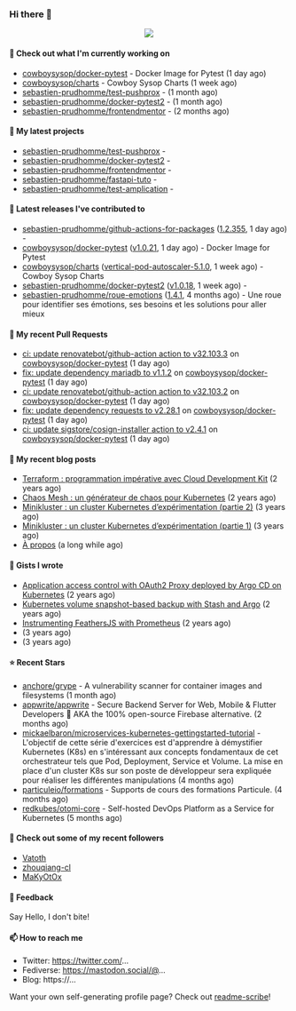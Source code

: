 ### Hi there 👋

<p align="center"><img src="https://github-readme-stats.vercel.app/api?username=sebastien-prudhomme&show_icons=true&locale=en"/></p>

#### 👷 Check out what I'm currently working on

- [cowboysysop/docker-pytest](https://github.com/cowboysysop/docker-pytest) - Docker Image for Pytest (1 day ago)
- [cowboysysop/charts](https://github.com/cowboysysop/charts) - Cowboy Sysop Charts (1 week ago)
- [sebastien-prudhomme/test-pushprox](https://github.com/sebastien-prudhomme/test-pushprox) -  (1 month ago)
- [sebastien-prudhomme/docker-pytest2](https://github.com/sebastien-prudhomme/docker-pytest2) -  (1 month ago)
- [sebastien-prudhomme/frontendmentor](https://github.com/sebastien-prudhomme/frontendmentor) -  (2 months ago)

#### 🌱 My latest projects

- [sebastien-prudhomme/test-pushprox](https://github.com/sebastien-prudhomme/test-pushprox) - 
- [sebastien-prudhomme/docker-pytest2](https://github.com/sebastien-prudhomme/docker-pytest2) - 
- [sebastien-prudhomme/frontendmentor](https://github.com/sebastien-prudhomme/frontendmentor) - 
- [sebastien-prudhomme/fastapi-tuto](https://github.com/sebastien-prudhomme/fastapi-tuto) - 
- [sebastien-prudhomme/test-amplication](https://github.com/sebastien-prudhomme/test-amplication) - 

#### 🔭 Latest releases I've contributed to

- [sebastien-prudhomme/github-actions-for-packages](https://github.com/sebastien-prudhomme/github-actions-for-packages) ([1.2.355](https://github.com/sebastien-prudhomme/github-actions-for-packages/releases/tag/1.2.355), 1 day ago) - 
- [cowboysysop/docker-pytest](https://github.com/cowboysysop/docker-pytest) ([v1.0.21](https://github.com/cowboysysop/docker-pytest/releases/tag/v1.0.21), 1 day ago) - Docker Image for Pytest
- [cowboysysop/charts](https://github.com/cowboysysop/charts) ([vertical-pod-autoscaler-5.1.0](https://github.com/cowboysysop/charts/releases/tag/vertical-pod-autoscaler-5.1.0), 1 week ago) - Cowboy Sysop Charts
- [sebastien-prudhomme/docker-pytest2](https://github.com/sebastien-prudhomme/docker-pytest2) ([v1.0.18](https://github.com/sebastien-prudhomme/docker-pytest2/releases/tag/v1.0.18), 1 week ago) - 
- [sebastien-prudhomme/roue-emotions](https://github.com/sebastien-prudhomme/roue-emotions) ([1.4.1](https://github.com/sebastien-prudhomme/roue-emotions/releases/tag/1.4.1), 4 months ago) - Une roue pour identifier ses émotions, ses besoins et les solutions pour aller mieux

#### 🔨 My recent Pull Requests

- [ci: update renovatebot/github-action action to v32.103.3](https://github.com/cowboysysop/docker-pytest/pull/134) on [cowboysysop/docker-pytest](https://github.com/cowboysysop/docker-pytest) (1 day ago)
- [fix: update dependency mariadb to v1.1.2](https://github.com/cowboysysop/docker-pytest/pull/133) on [cowboysysop/docker-pytest](https://github.com/cowboysysop/docker-pytest) (1 day ago)
- [ci: update renovatebot/github-action action to v32.103.2](https://github.com/cowboysysop/docker-pytest/pull/132) on [cowboysysop/docker-pytest](https://github.com/cowboysysop/docker-pytest) (1 day ago)
- [fix: update dependency requests to v2.28.1](https://github.com/cowboysysop/docker-pytest/pull/131) on [cowboysysop/docker-pytest](https://github.com/cowboysysop/docker-pytest) (1 day ago)
- [ci: update sigstore/cosign-installer action to v2.4.1](https://github.com/cowboysysop/docker-pytest/pull/130) on [cowboysysop/docker-pytest](https://github.com/cowboysysop/docker-pytest) (1 day ago)

#### 📜 My recent blog posts

- [Terraform : programmation impérative avec Cloud Development Kit](https://www.cowboysysop.com/post/terraform-programmation-imperative-avec-cloud-development-kit/) (2 years ago)
- [Chaos Mesh : un générateur de chaos pour Kubernetes](https://www.cowboysysop.com/post/chaos-mesh-un-generateur-de-chaos-pour-kubernetes/) (2 years ago)
- [Minikluster : un cluster Kubernetes d’expérimentation (partie 2)](https://www.cowboysysop.com/post/minikluster-un-cluster-kubernetes-d-experimentation-partie-2/) (3 years ago)
- [Minikluster : un cluster Kubernetes d’expérimentation (partie 1)](https://www.cowboysysop.com/post/minikluster-un-cluster-kubernetes-d-experimentation-partie-1/) (3 years ago)
- [À propos](https://www.cowboysysop.com/page/a-propos/) (a long while ago)

#### 📓 Gists I wrote

- [Application access control with OAuth2 Proxy deployed by Argo CD on Kubernetes](https://gist.github.com/c90af146c465305087d5f5a55990ca71) (2 years ago)
- [Kubernetes volume snapshot-based backup with Stash and Argo](https://gist.github.com/c53e870dc6b4987fefa4c36ea9f1187c) (2 years ago)
- [Instrumenting FeathersJS with Prometheus](https://gist.github.com/93ab307c8c03a9c5fdb1ff728f413855) (2 years ago)
- [](https://gist.github.com/9827398f4f792569e56351ac56e80b80) (3 years ago)
- [](https://gist.github.com/064f0ea019c9ff37b71ebc023c0a0c6b) (3 years ago)

#### ⭐ Recent Stars

- [anchore/grype](https://github.com/anchore/grype) - A vulnerability scanner for container images and filesystems (1 month ago)
- [appwrite/appwrite](https://github.com/appwrite/appwrite) - Secure Backend Server for Web, Mobile &amp; Flutter Developers 🚀 AKA the 100% open-source Firebase alternative. (2 months ago)
- [mickaelbaron/microservices-kubernetes-gettingstarted-tutorial](https://github.com/mickaelbaron/microservices-kubernetes-gettingstarted-tutorial) - L&#39;objectif de cette série d&#39;exercices est d&#39;apprendre à démystifier Kubernetes (K8s) en s&#39;intéressant aux concepts fondamentaux de cet orchestrateur tels que Pod, Deployment, Service et Volume. La mise en place d&#39;un cluster K8s sur son poste de développeur sera expliquée pour réaliser les différentes manipulations (4 months ago)
- [particuleio/formations](https://github.com/particuleio/formations) - Supports de cours des formations Particule. (4 months ago)
- [redkubes/otomi-core](https://github.com/redkubes/otomi-core) - Self-hosted DevOps Platform as a Service for Kubernetes (5 months ago)

#### 👯 Check out some of my recent followers

- [Vatoth](https://github.com/Vatoth)
- [zhouqiang-cl](https://github.com/zhouqiang-cl)
- [MaKyOtOx](https://github.com/MaKyOtOx)

#### 💬 Feedback

Say Hello, I don't bite!

#### 📫 How to reach me

- Twitter: https://twitter.com/...
- Fediverse: https://mastodon.social/@...
- Blog: https://...

Want your own self-generating profile page? Check out [readme-scribe](https://github.com/muesli/readme-scribe)!
